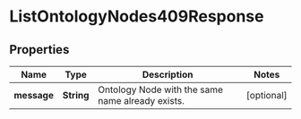 

# ListOntologyNodes409Response


## Properties

| Name | Type | Description | Notes |
|------------ | ------------- | ------------- | -------------|
|**message** | **String** | Ontology Node with the same name already exists. |  [optional] |



